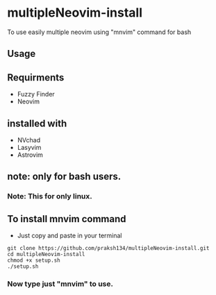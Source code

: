 # multipleNeovim-install
To use easily multiple neovim using "mnvim" command for bash

## Usage


## Requirments
* Fuzzy Finder
* Neovim

## installed with
* NVchad
* Lasyvim
* Astrovim 

## note: only for bash users.
### Note: This for only linux.
## To install mnvim command
* Just copy and paste in your terminal
```
git clone https://github.com/praksh134/multipleNeovim-install.git
cd multipleNeovim-install
chmod +x setup.sh
./setup.sh
```

### Now type just "mnvim" to use.

